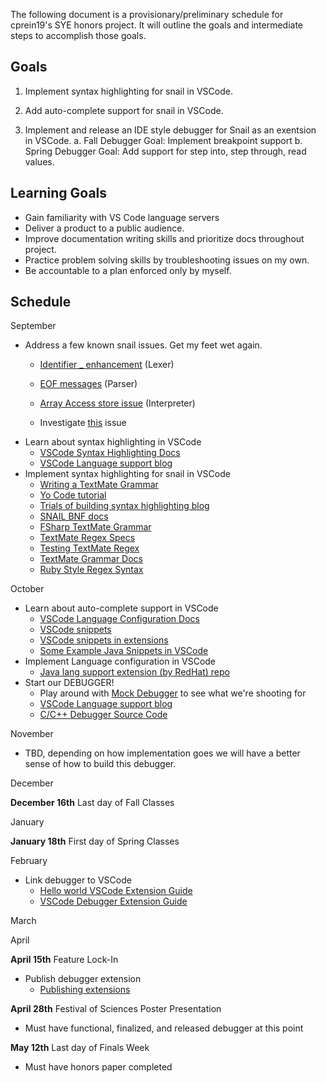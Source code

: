 The following document is a provisionary/preliminary schedule for cprein19's SYE honors project. It will outline the goals and intermediate steps to accomplish those goals.

## Goals

1. Implement syntax highlighting for snail in VSCode.

2. Add auto-complete support for snail in VSCode.

3. Implement and release an IDE style debugger for Snail as an exentsion in VSCode.
    a. Fall Debugger Goal: Implement breakpoint support
    b. Spring Debugger Goal: Add support for step into, step through, read values.

## Learning Goals

- Gain familiarity with VS Code language servers
- Deliver a product to a public audience.
- Improve documentation writing skills and prioritize docs throughout project.
- Practice problem solving skills by troubleshooting issues on my own.
- Be accountable to a plan enforced only by myself.

## Schedule

September
- Address a few known snail issues. Get my feet wet again.
    - [Identifier _ enhancement](https://github.com/snail-language/snail/issues/7) (Lexer)
    - [EOF messages](https://github.com/snail-language/snail/issues/13) (Parser)
    - [Array Access store issue](https://github.com/snail-language/snail/issues/31) (Interpreter)

    - Investigate [this](https://github.com/snail-language/snail-language.github.io/issues/1) issue
- Learn about syntax highlighting in VSCode
   - [VSCode Syntax Highlighting Docs](https://code.visualstudio.com/api/language-extensions/syntax-highlight-guide)
   - [VSCode Language support blog](https://www.codemag.com/article/1809051/Writing-Your-Own-Debugger-and-Language-Extensions-with-Visual-Studio-Code)
- Implement syntax highlighting for snail in VSCode
   - [Writing a TextMate Grammar](https://www.apeth.com/nonblog/stories/textmatebundle.html)
   - [Yo Code tutorial](https://www.youtube.com/watch?v=5msZv-nKebI)
   - [Trials of building syntax highlighting blog](https://dev.to/alexantra/i-built-my-own-vs-code-syntax-highlighter-from-scratch-and-here-s-what-i-learned-1h98)
   - [SNAIL BNF docs](https://snail-language.github.io/docs/syntax)
   - [FSharp TextMate Grammar](http://hoomla.se/TextmateFSharpGrammar.html)
   - [TextMate Regex Specs](https://macromates.com/manual/en/regular_expressions)
   - [Testing TextMate Regex](https://rubular.com/)
   - [TextMate Grammar Docs](https://macromates.com/manual/en/language_grammars)
   - [Ruby Style Regex Syntax](https://macromates.com/manual/en/regular_expressions#syntax_oniguruma)

October
- Learn about auto-complete support in VSCode
    - [VSCode Language Configuration Docs](https://code.visualstudio.com/api/language-extensions/language-configuration-guide)
    - [VSCode snippets](https://code.visualstudio.com/docs/editor/userdefinedsnippets)
    - [VSCode snippets in extensions](https://code.visualstudio.com/api/language-extensions/snippet-guide#using-textmate-snippets)
    - [Some Example Java Snippets in VSCode](https://github.com/redhat-developer/vscode-java/tree/master/snippets)
- Implement Language configuration in VSCode
    - [Java lang support extension (by RedHat) repo](https://github.com/redhat-developer/vscode-java)
- Start our DEBUGGER!
    - Play around with [Mock Debugger](https://code.visualstudio.com/api/extension-guides/debugger-extension#the-mock-debug-extension) to see what we're shooting for 
    - [VSCode Language support blog](https://www.codemag.com/article/1809051/Writing-Your-Own-Debugger-and-Language-Extensions-with-Visual-Studio-Code)
    - [C/C++ Debugger Source Code](https://github.com/microsoft/vscode-cpptools/tree/main/Extension/src)

November
- TBD, depending on how implementation goes we will have a better sense of how to build this debugger.

December

**December 16th** Last day of Fall Classes

January

**January 18th** First day of Spring Classes

February
- Link debugger to VSCode
    - [Hello world VSCode Extension Guide](https://code.visualstudio.com/api/get-started/your-first-extension)
    - [VSCode Debugger Extension Guide](https://code.visualstudio.com/api/extension-guides/debugger-extension)

March

April

**April 15th** Feature Lock-In
- Publish debugger extension
    - [Publishing extensions](https://code.visualstudio.com/api/working-with-extensions/publishing-extension)

**April 28th** Festival of Sciences Poster Presentation
- Must have functional, finalized, and released debugger at this point

**May 12th** Last day of Finals Week
- Must have honors paper completed
